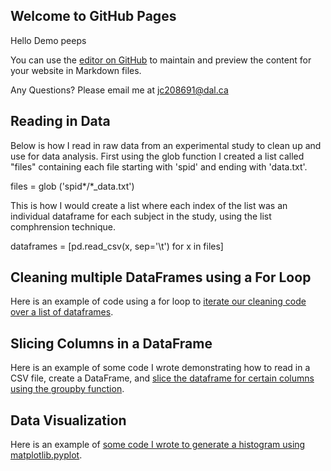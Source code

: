 
## Welcome to GitHub Pages
Hello Demo peeps

You can use the [editor on GitHub](https://github.com/jocimor/portfolio/edit/gh-pages/index.md) to maintain and preview the content for your website in Markdown files.

Any Questions? Please email me at [jc208691@dal.ca](mailto:jc208691@dal.ca)

## Reading in Data
Below is how I read in raw data from an experimental study to clean up and use for data analysis.
First using the glob function I created a list called "files" containing each file starting with 'spid' and ending with 'data.txt'.

files = glob ('spid*/*_data.txt')

This is how I would create a list where each index of the list was an individual dataframe for each subject in the study, using the list comphrension technique.

dataframes = [pd.read_csv(x, sep='\t') for x in files]

## Cleaning multiple DataFrames using a For Loop
Here is an example of code using a for loop to [iterate our cleaning code over a list of dataframes](Portfolio_Cleaning_Loop.md).

## Slicing Columns in a DataFrame
Here is an example of some code I wrote demonstrating how to read in a CSV file, create a DataFrame, and [slice the dataframe for certain columns using the groupby function](Portfolio_groupby.md).

## Data Visualization
Here is an example of [some code I wrote to generate a histogram using matplotlib.pyplot](PortfolioHistogram.htm).
